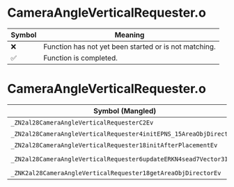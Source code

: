 # CameraAngleVerticalRequester.o
| Symbol | Meaning 
| ------------- | ------------- 
| :x: | Function has not yet been started or is not matching. 
| :white_check_mark: | Function is completed. 


# CameraAngleVerticalRequester.o
| Symbol (Mangled) | Symbol (Demangled) | Decompiled? |
| ------------- |  ------------- | ------------- |
| `_ZN2al28CameraAngleVerticalRequesterC2Ev` | `al::CameraAngleVerticalRequester::CameraAngleVerticalRequester(void)` | :white_check_mark: |
| `_ZN2al28CameraAngleVerticalRequester4initEPNS_15AreaObjDirectorE` | `al::CameraAngleVerticalRequester::init(al::AreaObjDirector *)` | :white_check_mark: |
| `_ZN2al28CameraAngleVerticalRequester18initAfterPlacementEv` | `al::CameraAngleVerticalRequester::initAfterPlacement(void)` | :white_check_mark: |
| `_ZN2al28CameraAngleVerticalRequester6updateERKN4sead7Vector3IfEE` | `al::CameraAngleVerticalRequester::update(sead::Vector3<float> const&)` | :white_check_mark: |
| `_ZNK2al28CameraAngleVerticalRequester18getAreaObjDirectorEv` | `al::CameraAngleVerticalRequester::getAreaObjDirector(void)const` | :white_check_mark: |
